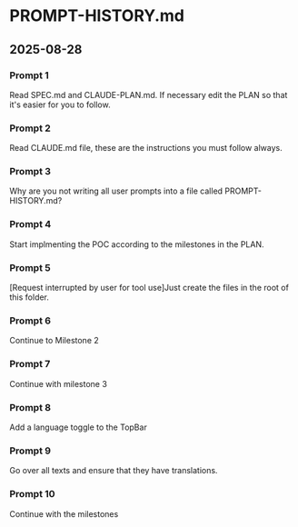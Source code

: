 # PROMPT-HISTORY.md

## 2025-08-28

### Prompt 1
Read SPEC.md and CLAUDE-PLAN.md. If necessary edit the PLAN so that it's easier for you to follow.

### Prompt 2
Read CLAUDE.md file, these are the instructions you must follow always.

### Prompt 3
Why are you not writing all user prompts into a file called PROMPT-HISTORY.md?

### Prompt 4
Start implmenting the POC according to the milestones in the PLAN.

### Prompt 5
[Request interrupted by user for tool use]Just create the files in the root of this folder.

### Prompt 6
Continue to Milestone 2

### Prompt 7
Continue with milestone 3

### Prompt 8
Add a language toggle to the TopBar

### Prompt 9
Go over all texts and ensure that they have translations.

### Prompt 10
Continue with the milestones